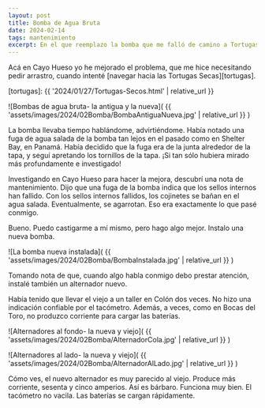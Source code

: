 ```yaml
---
layout: post
title: Bomba de Agua Bruta
date: 2024-02-14
tags: mantenimiento
excerpt: En el que reemplazo la bomba que me falló de camino a Tortugas Secas
---
```


Acá en Cayo Hueso yo he mejorado el problema, que me hice necesitando pedir
arrastro, cuando intenté [navegar hacia las Tortugas Secas][tortugas].

[tortugas]: {{ '2024/01/27/Tortugas-Secos.html' | relative_url }}

![Bombas de agua bruta- la antigua y la nueva](
  {{ 'assets/images/2024/02Bomba/BombaAntiguaNueva.jpg' | relative_url }}
)

La bomba llevaba tiempo hablándome, advirtiéndome. Había notado una fuga de
agua salada de la bomba tan lejos en el pasado como en Shelter Bay, en Panamá.
Había decidido que la fuga era de la junta alrededor de la tapa, y seguí
apretando los tornillos de la tapa.  ¡Si tan sólo hubiera mirado más
profundamente e investigado!

Investigando en Cayo Hueso para hacer la mejora, descubrí una nota de
mantenimiento. Dijo que una fuga de la bomba indica que los sellos internos
han fallido. Con los sellos internos fallidos, los cojinetes se bañan en el
agua salada. Eventualmente, se agarrotan.  Eso era exactamente lo que pasé
conmigo.

Bueno. Puedo castigarme a mí mismo, pero hago algo mejor.
Instalo una nueva bomba.

![La bomba nueva instalada](
  {{ 'assets/images/2024/02Bomba/BombaInstalada.jpg' | relative_url }}
)

Tomando nota de que, cuando algo habla conmigo debo prestar atención,
instalé también un alternador nuevo.

Había tenido que llevar el viejo a un taller en Colón dos veces.  No hizo una
indicación confiable por el tacómetro. Además, a veces, como en Bocas del Toro,
no produzco corriente para cargar las baterías.

![Alternadores al fondo- la nueva y viejo](
  {{ 'assets/images/2024/02Bomba/AlternadorCola.jpg' | relative_url }}
)

![Alternadores al lado- la nueva y viejo](
  {{ 'assets/images/2024/02Bomba/AlternadorAlLado.jpg' | relative_url }}
)

Cómo ves, el nuevo alternador es muy parecido al viejo. Produce más corriente,
sesenta y cinco amperios. Así es bárbaro. Funciona muy bien.  El tacómetro no
vacila. Las baterías se cargan rápidamente.

